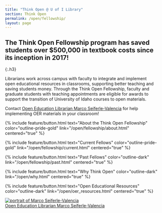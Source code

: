 ```yaml
---
title: "Think Open @ U of I Library"
section: Think Open
permalink: /open/fellowship/
layout: page
---
```


## **The Think Open Fellowship program has saved students over $500,000 in textbook costs since its inception in 2017!**
{:.h3}

<div class="row">

<div class="col-12" markdown="1">

Librarians work across campus with faculty to integrate and implement open educational resources in classrooms, supporting better teaching and saving students money.
Through the Think Open Fellowship, faculty and graduate students with teaching appointments are eligible for awards to support the transition of University of Idaho courses to open materials.

</div>
<div class="col-md-7 " markdown="1">

Contact [Open Education Librarian Marco Seiferle-Valencia](/about/people/marcosv.html) for help implementing OER materials in your classroom!

{% include feature/button.html text="About the Think Open Fellowship" color="outline-pride-gold" link="/open/fellowship/about.html" centered="true" %}

{% include feature/button.html text="Current Fellows" color="outline-pride-gold" link="/open/fellowship/current.html" centered="true" %}

{% include feature/button.html text="Past Fellows" color="outline-dark" link="/open/fellowship/past.html" centered="true" %}

{% include feature/button.html text="Why Think Open" color="outline-dark" link="/open/why.html" centered="true" %}

{% include feature/button.html text="Open Educational Resources" color="outline-dark" link="/open/oer_resources.html" centered="true" %}

</div>
<div class="col-md-5 p-4">
<a href="/about/people/marcosv.html" title="Open Education Librarian Marco Seiferle-Valencia">
<img src="https://www.lib.uidaho.edu/media/directory/marcosv_sq.jpg" class="img-fluid" alt="portrait of Marco Seiferle-Valencia">
<br>
<span class="text-muted text-center">Open Education Librarian Marco Seiferle-Valencia</span>
</a>
</div>
</div>
